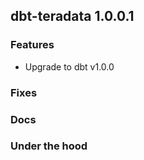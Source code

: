 ## dbt-teradata 1.0.0.1

### Features
* Upgrade to dbt v1.0.0

### Fixes

### Docs

### Under the hood
